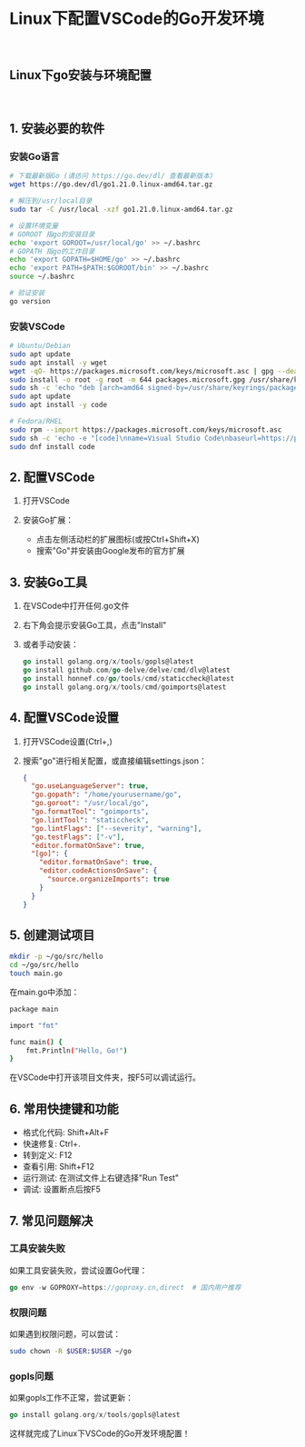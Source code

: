 # Linux下配置VSCode的Go开发环境

‍

## Linux下go安装与环境配置

‍

## 1. 安装必要的软件

### 安装Go语言

```bash
# 下载最新版Go (请访问 https://go.dev/dl/ 查看最新版本)
wget https://go.dev/dl/go1.21.0.linux-amd64.tar.gz

# 解压到/usr/local目录
sudo tar -C /usr/local -xzf go1.21.0.linux-amd64.tar.gz

# 设置环境变量
# GOROOT 指go的安装目录
echo 'export GOROOT=/usr/local/go' >> ~/.bashrc
# GOPATH 指go的工作目录
echo 'export GOPATH=$HOME/go' >> ~/.bashrc
echo 'export PATH=$PATH:$GOROOT/bin' >> ~/.bashrc
source ~/.bashrc

# 验证安装
go version
```

### 安装VSCode

```bash
# Ubuntu/Debian
sudo apt update
sudo apt install -y wget
wget -qO- https://packages.microsoft.com/keys/microsoft.asc | gpg --dearmor > packages.microsoft.gpg
sudo install -o root -g root -m 644 packages.microsoft.gpg /usr/share/keyrings/
sudo sh -c 'echo "deb [arch=amd64 signed-by=/usr/share/keyrings/packages.microsoft.gpg] https://packages.microsoft.com/repos/vscode stable main" > /etc/apt/sources.list.d/vscode.list'
sudo apt update
sudo apt install -y code

# Fedora/RHEL
sudo rpm --import https://packages.microsoft.com/keys/microsoft.asc
sudo sh -c 'echo -e "[code]\nname=Visual Studio Code\nbaseurl=https://packages.microsoft.com/yumrepos/vscode\nenabled=1\ngpgcheck=1\ngpgkey=https://packages.microsoft.com/keys/microsoft.asc" > /etc/yum.repos.d/vscode.repo'
sudo dnf install code
```

## 2. 配置VSCode

1. 打开VSCode
2. 安装Go扩展：

    - 点击左侧活动栏的扩展图标(或按Ctrl+Shift+X)
    - 搜索"Go"并安装由Google发布的官方扩展

## 3. 安装Go工具

1. 在VSCode中打开任何.go文件
2. 右下角会提示安装Go工具，点击"Install"
3. 或者手动安装：

    ```go
    go install golang.org/x/tools/gopls@latest
    go install github.com/go-delve/delve/cmd/dlv@latest
    go install honnef.co/go/tools/cmd/staticcheck@latest
    go install golang.org/x/tools/cmd/goimports@latest
    ```

## 4. 配置VSCode设置

1. 打开VSCode设置(Ctrl+,)
2. 搜索"go"进行相关配置，或直接编辑settings.json：

    ```json
    {
      "go.useLanguageServer": true,
      "go.gopath": "/home/yourusername/go",
      "go.goroot": "/usr/local/go",
      "go.formatTool": "goimports",
      "go.lintTool": "staticcheck",
      "go.lintFlags": ["--severity", "warning"],
      "go.testFlags": ["-v"],
      "editor.formatOnSave": true,
      "[go]": {
        "editor.formatOnSave": true,
        "editor.codeActionsOnSave": {
          "source.organizeImports": true
        }
      }
    }
    ```

## 5. 创建测试项目

```bash
mkdir -p ~/go/src/hello
cd ~/go/src/hello
touch main.go
```

在main.go中添加：

```bash
package main

import "fmt"

func main() {
    fmt.Println("Hello, Go!")
}
```

在VSCode中打开该项目文件夹，按F5可以调试运行。

## 6. 常用快捷键和功能

- 格式化代码: Shift+Alt+F
- 快速修复: Ctrl+.
- 转到定义: F12
- 查看引用: Shift+F12
- 运行测试: 在测试文件上右键选择"Run Test"
- 调试: 设置断点后按F5

## 7. 常见问题解决

### 工具安装失败

如果工具安装失败，尝试设置Go代理：

```go
go env -w GOPROXY=https://goproxy.cn,direct  # 国内用户推荐
```

### 权限问题

如果遇到权限问题，可以尝试：

```bash
sudo chown -R $USER:$USER ~/go
```

### gopls问题

如果gopls工作不正常，尝试更新：

```go
go install golang.org/x/tools/gopls@latest
```

这样就完成了Linux下VSCode的Go开发环境配置！
